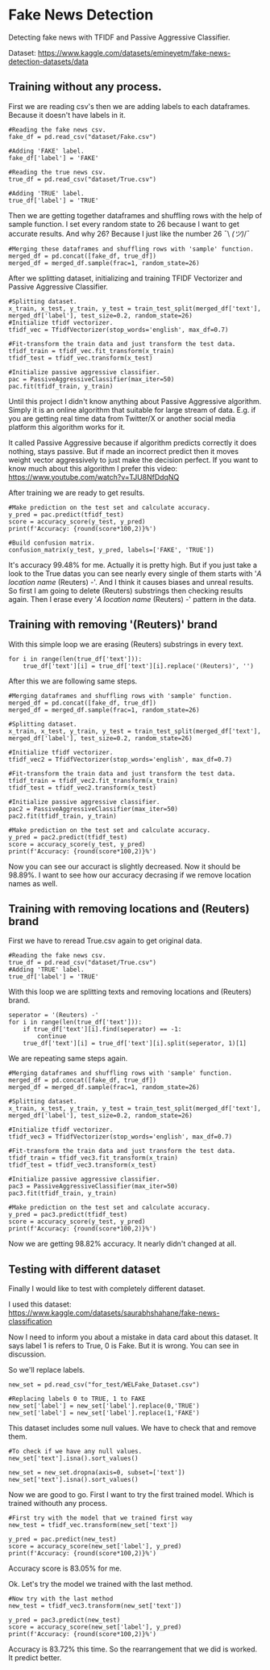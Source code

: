 # Fake News Detection
 Detecting fake news with TFIDF and Passive Aggressive Classifier.
 
 Dataset: https://www.kaggle.com/datasets/emineyetm/fake-news-detection-datasets/data

## Training without any process.
First we are reading csv's then we are adding labels to each dataframes. Because it doesn't have labels in it.
```
#Reading the fake news csv.
fake_df = pd.read_csv("dataset/Fake.csv")

#Adding 'FAKE' label.
fake_df['label'] = 'FAKE'

#Reading the true news csv.
true_df = pd.read_csv("dataset/True.csv")

#Adding 'TRUE' label.
true_df['label'] = 'TRUE'
```

Then we are getting together dataframes and shuffling rows with the help of sample function. I set every random state to 26 because I want to get accurate results. 
And why 26? Because I just like the number 26 ¯\ _(ツ)_/¯
```
#Merging these dataframes and shuffling rows with 'sample' function.
merged_df = pd.concat([fake_df, true_df])
merged_df = merged_df.sample(frac=1, random_state=26)
```

After we splitting dataset, initializing and training TFIDF Vectorizer and Passive Aggressive Classifier.
```
#Splitting dataset.
x_train, x_test, y_train, y_test = train_test_split(merged_df['text'], merged_df['label'], test_size=0.2, random_state=26)
#Initialize tfidf vectorizer.
tfidf_vec = TfidfVectorizer(stop_words='english', max_df=0.7)

#Fit-transform the train data and just transform the test data.
tfidf_train = tfidf_vec.fit_transform(x_train)
tfidf_test = tfidf_vec.transform(x_test)

#Initialize passive aggressive classifier.
pac = PassiveAggressiveClassifier(max_iter=50)
pac.fit(tfidf_train, y_train)
```

Until this project I didn't know anything about Passive Aggressive algorithm. Simply it is an online algorithm that suitable for large stream of data. E.g. if you are getting real time data from Twitter/X or another social media platform this algorithm works for it.

It called Passive Aggressive because if algorithm predicts correctly it does nothing, stays passive. But if made an incorrect predict then it moves weight vector aggressively to just make the decision perfect. If you want to know much about this algorithm I prefer this video: https://www.youtube.com/watch?v=TJU8NfDdqNQ

After training we are ready to get results.
```
#Make prediction on the test set and calculate accuracy.
y_pred = pac.predict(tfidf_test)
score = accuracy_score(y_test, y_pred)
print(f'Accuracy: {round(score*100,2)}%')

#Build confusion matrix.
confusion_matrix(y_test, y_pred, labels=['FAKE', 'TRUE'])
```
It's accuracy 99.48% for me. Actually it is pretty high. But if you just take a look to the True datas you can see nearly every single of them starts with '*A location name* (Reuters) -'. And I think it causes biases and unreal results. So first I am going to delete (Reuters) substrings then checking results again. Then I erase every '*A location name* (Reuters) -' pattern in the data.

## Training with removing '(Reuters)' brand

With this simple loop we are erasing (Reuters) substrings in every text.
```
for i in range(len(true_df['text'])):
    true_df['text'][i] = true_df['text'][i].replace('(Reuters)', '')
```

After this we are following same steps.
```
#Merging dataframes and shuffling rows with 'sample' function.
merged_df = pd.concat([fake_df, true_df])
merged_df = merged_df.sample(frac=1, random_state=26)

#Splitting dataset.
x_train, x_test, y_train, y_test = train_test_split(merged_df['text'], merged_df['label'], test_size=0.2, random_state=26)

#Initialize tfidf vectorizer.
tfidf_vec2 = TfidfVectorizer(stop_words='english', max_df=0.7)

#Fit-transform the train data and just transform the test data.
tfidf_train = tfidf_vec2.fit_transform(x_train)
tfidf_test = tfidf_vec2.transform(x_test)

#Initialize passive aggressive classifier.
pac2 = PassiveAggressiveClassifier(max_iter=50)
pac2.fit(tfidf_train, y_train)

#Make prediction on the test set and calculate accuracy.
y_pred = pac2.predict(tfidf_test)
score = accuracy_score(y_test, y_pred)
print(f'Accuracy: {round(score*100,2)}%')
```
Now you can see our accuract is slightly decreased. Now it should be 98.89%. I want to see how our accuracy decrasing if we remove location names as well.

## Training with removing locations and (Reuters) brand

First we have to reread True.csv again to get original data.
```
#Reading the fake news csv.
true_df = pd.read_csv("dataset/True.csv")
#Adding 'TRUE' label.
true_df['label'] = 'TRUE'
```

With this loop we are splitting texts and removing locations and (Reuters) brand.
```
seperator = '(Reuters) -'
for i in range(len(true_df['text'])):
    if true_df['text'][i].find(seperator) == -1:
        continue
    true_df['text'][i] = true_df['text'][i].split(seperator, 1)[1]
```

We are repeating same steps again.
```
#Merging dataframes and shuffling rows with 'sample' function.
merged_df = pd.concat([fake_df, true_df])
merged_df = merged_df.sample(frac=1, random_state=26)

#Splitting dataset.
x_train, x_test, y_train, y_test = train_test_split(merged_df['text'], merged_df['label'], test_size=0.2, random_state=26)

#Initialize tfidf vectorizer.
tfidf_vec3 = TfidfVectorizer(stop_words='english', max_df=0.7)

#Fit-transform the train data and just transform the test data.
tfidf_train = tfidf_vec3.fit_transform(x_train)
tfidf_test = tfidf_vec3.transform(x_test)

#Initialize passive aggressive classifier.
pac3 = PassiveAggressiveClassifier(max_iter=50)
pac3.fit(tfidf_train, y_train)

#Make prediction on the test set and calculate accuracy.
y_pred = pac3.predict(tfidf_test)
score = accuracy_score(y_test, y_pred)
print(f'Accuracy: {round(score*100,2)}%')
```
Now we are getting 98.82% accuracy. It nearly didn't changed at all.

## Testing with different dataset

Finally I would like to test with completely different dataset.

I used this dataset: https://www.kaggle.com/datasets/saurabhshahane/fake-news-classification

Now I need to inform you about a mistake in data card about this dataset. It says label 1 is refers to True, 0 is Fake. But it is wrong. You can see in discussion.

So we'll replace labels.
```
new_set = pd.read_csv("for_test/WELFake_Dataset.csv")

#Replacing labels 0 to TRUE, 1 to FAKE
new_set['label'] = new_set['label'].replace(0,'TRUE')
new_set['label'] = new_set['label'].replace(1,'FAKE')
```

This dataset includes some null values. We have to check that and remove them.
```
#To check if we have any null values.
new_set['text'].isna().sort_values()

new_set = new_set.dropna(axis=0, subset=['text'])
new_set['text'].isna().sort_values()
```

Now we are good to go. First I want to try the first trained model. Which is trained withouth any process.

```
#First try with the model that we trained first way
new_test = tfidf_vec.transform(new_set['text'])

y_pred = pac.predict(new_test)
score = accuracy_score(new_set['label'], y_pred)
print(f'Accuracy: {round(score*100,2)}%')
```
Accuracy score is 83.05% for me.

Ok. Let's try the model we trained with the last method.

```
#Now try with the last method
new_test = tfidf_vec3.transform(new_set['text'])

y_pred = pac3.predict(new_test)
score = accuracy_score(new_set['label'], y_pred)
print(f'Accuracy: {round(score*100,2)}%')
```

Accuracy is 83.72% this time. So the rearrangement that we did is worked. It predict better.
